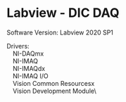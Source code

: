 # Labview - DIC DAQ

Software Version: Labview 2020 SP1

Drivers:\
&emsp;NI-DAQmx\
&emsp;NI-IMAQ\
&emsp;NI-IMAQdx\
&emsp;NI-IMAQ I/O\
&emsp;Vision Common Resourcesx\
&emsp;Vision Development Module\
